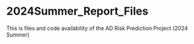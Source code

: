 # 2024Summer_Report_Files
This is files and code availability of the AD Risk Prediction Project (2024 Summer)
